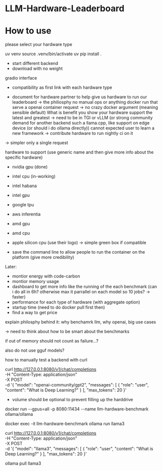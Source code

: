 # LLM-Hardware-Leaderboard

# How to use

please select your hardware type

uv venv
source .venv/bin/activate
uv pip install .

- start different backend
- download with no weight

gradio interface
- compatibility as first link with each hardware type

- document for hardware partner to help give us hardware to run our leaderboard
-> the philiosphy no manual ops or anything docker run that serve a openai container request
-> no crazy docker argument (meaning sensible default)
What is benefit you show your hardware support the latest and greatest
-> need to be in TGI or vLLM (or strong community demand for another backend such a llama.cpp, like support on edge device (or should i do ollama directly)) cannot expected user to learn a new framework
-> contribute hardware to run nightly ci on it

-> simpler only a single request

hardware to support (use generic name and then give more info about the specific hardware)
- nvidia gpu (done)
- intel cpu (in-working)
- intel habana
- intel gpu
- google tpu
- aws inferentia
- amd gpu
- amd cpu
- apple silicon cpu
(use their logo)
-> simple green box if compatible 

- save the command line to allow people to run the container on the platform (give more credibility)

Later:
- montior energy with code-carbon
- montior memory usage
- dashboard to get more info like the running of the each benchmark (can i do all in 6h? otherwise max it parrallel on each model so 10 jobs? -> faster)
- performance for each type of hardware (with aggregate option)
- startup time (need to do docker pull first then)
- find a way to get price


explain philosphy behind it:
why benchamrk llm, why openai, big use cases


-> need to think about how to be smart about the benchmarks

if out of memory should not count as failure...?

also do not use gguf models?


how to manually test a backend with curl

curl http://127.0.0.1:8080/v1/chat/completions \
  -H "Content-Type: application/json" \
  -X POST \
  -d '{
    "model": "openai-community/gpt2",
    "messages": [
      {
        "role": "user",
        "content": "What is Deep Learning?"
      }
    ],
    "max_tokens": 20
  }'


  - volume should be optional to prevent filling up the harddrive


docker run --gpus=all -p 8080:11434 --name llm-hardware-benchmark ollama/ollama

docker exec -it llm-hardware-benchmark ollama run llama3

curl http://127.0.0.1:8080/v1/chat/completions \
-H "Content-Type: application/json" \
-X POST \
-d '{
"model": "llama3",
"messages": [
    {
    "role": "user",
    "content": "What is Deep Learning?"
    }
],
"max_tokens": 20
}'

ollama pull llama3